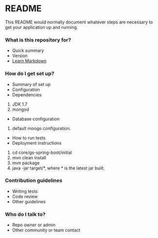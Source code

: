 # README #

This README would normally document whatever steps are necessary to get your application up and running.

### What is this repository for? ###

* Quick summary
* Version
* [Learn Markdown](https://bitbucket.org/tutorials/markdowndemo)

### How do I get set up? ###

* Summary of set up
* Configuration
* Dependencies
1. JDK 1.7
2. mongod

* Database configuration
1. default mongo configuration. 

* How to run tests
* Deployment instructions

1. cd core/gs-spring-boot/initial
2. mvn clean install
3. mvn package
4. java -jar target/*, where * is the latest jar built.


### Contribution guidelines ###

* Writing tests
* Code review
* Other guidelines

### Who do I talk to? ###

* Repo owner or admin
* Other community or team contact